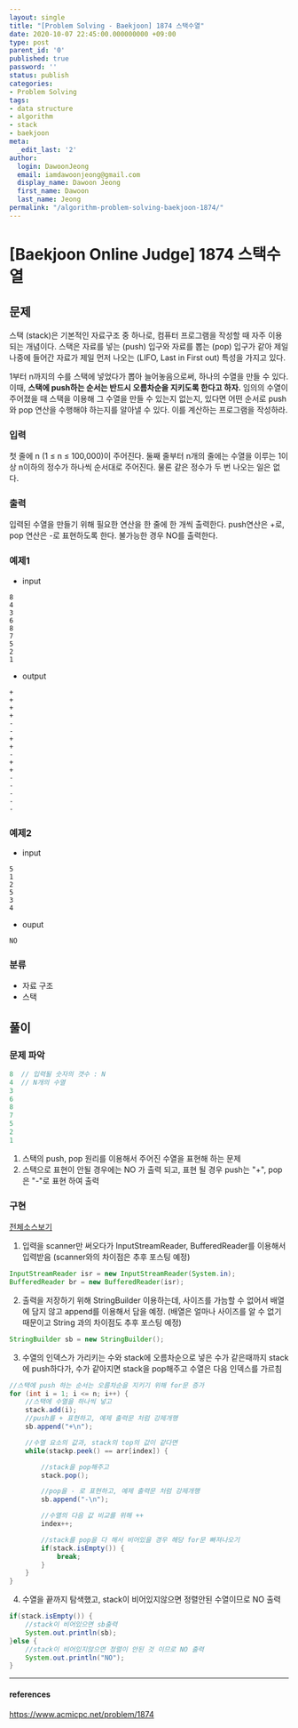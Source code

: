 ```yaml
---
layout: single
title: "[Problem Solving - Baekjoon] 1874 스택수열"
date: 2020-10-07 22:45:00.000000000 +09:00
type: post
parent_id: '0'
published: true
password: ''
status: publish
categories:
- Problem Solving
tags:
- data structure
- algorithm
- stack
- baekjoon
meta:
  _edit_last: '2'
author:
  login: DawoonJeong
  email: iamdawoonjeong@gmail.com
  display_name: Dawoon Jeong
  first_name: Dawoon
  last_name: Jeong
permalink: "/algorithm-problem-solving-baekjoon-1874/"
---
```

# [Baekjoon Online Judge] 1874 스택수열


## 문제
스택 (stack)은 기본적인 자료구조 중 하나로, 컴퓨터 프로그램을 작성할 때 자주 이용되는 개념이다. 스택은 자료를 넣는 (push) 입구와 자료를 뽑는 (pop) 입구가 같아 제일 나중에 들어간 자료가 제일 먼저 나오는 (LIFO, Last in First out) 특성을 가지고 있다.

1부터 n까지의 수를 스택에 넣었다가 뽑아 늘어놓음으로써, 하나의 수열을 만들 수 있다. 이때, **스택에 push하는 순서는 반드시 오름차순을 지키도록 한다고 하자.** 임의의 수열이 주어졌을 때 스택을 이용해 그 수열을 만들 수 있는지 없는지, 있다면 어떤 순서로 push와 pop 연산을 수행해야 하는지를 알아낼 수 있다. 이를 계산하는 프로그램을 작성하라.


### 입력
첫 줄에 n (1 ≤ n ≤ 100,000)이 주어진다. 둘째 줄부터 n개의 줄에는 수열을 이루는 1이상 n이하의 정수가 하나씩 순서대로 주어진다. 물론 같은 정수가 두 번 나오는 일은 없다.


### 출력
입력된 수열을 만들기 위해 필요한 연산을 한 줄에 한 개씩 출력한다. push연산은 +로, pop 연산은 -로 표현하도록 한다. 불가능한 경우 NO를 출력한다.


### 예제1
- input
```
8
4
3
6
8
7
5
2
1
```

- output
```
+
+
+
+
-
-
+
+
-
+
+
-
-
-
-
-
```


### 예제2
- input
```
5
1
2
5
3
4
```

- ouput
```
NO
```


### 분류
- 자료 구조
- 스택


## 풀이

### 문제 파악

```java
8  // 입력될 숫자의 갯수 : N  
4  // N개의 수열
3
6
8
7
5
2
1
```
1. 스택의 push, pop 원리를 이용해서 주어진 수열을 표현해 하는 문제
2. 스택으로 표현이 안될 경우에는 NO 가 출력 되고, 표현 될 경우 push는 "+",  pop은 "-"로 표현 하여 출력


### 구현

[전체소스보기](https://github.com/iamdawoonjeong/java-datastructure-algorithm/blob/master/java-algorithm-problem-solving/src/baekjoon/stackSequence1874/Main.java)

1. 입력을 scanner만 써오다가 InputStreamReader, BufferedReader를 이용해서 입력받음 (scanner와의 차이점은 추후 포스팅 예정)
```java
InputStreamReader isr = new InputStreamReader(System.in);
BufferedReader br = new BufferedReader(isr);
```

2. 출력을 저장하기 위해 StringBuilder 이용하는데, 사이즈를 가늠할 수 없어서 배열에 담지 않고 append를 이용해서 담을 예정.
   (배열은 얼마나 사이즈를 알 수 없기 때문이고 String 과의 차이점도 추후 포스팅 예정)
```java
StringBuilder sb = new StringBuilder();
```

3. 수열의 인덱스가 가리키는 수와 stack에 오름차순으로 넣은 수가 같은때까지 stack에 push하다가, 수가 같아지면 stack을 pop해주고 수열은 다음 인덱스를 가르침
```java
//스택에 push 하는 순서는 오름차순을 지키기 위해 for문 증가
for (int i = 1; i <= n; i++) {   
	//스택에 수열을 하나씩 넣고
    stack.add(i);
    //push를 + 표현하고, 예제 출력문 처럼 강제개행
    sb.append("+\n");

    //수열 요소의 값과, stack의 top의 값이 같다면
    while(stackp.peek() == arr[index]) {

        //stack을 pop해주고
        stack.pop();

        //pop을 - 로 표현하고, 예제 출력문 처럼 강제개행
        sb.append("-\n");

        //수열의 다음 값 비교를 위해 ++
        index++;

        //stack를 pop을 다 해서 비어있을 경우 해당 for문 빠져나오기
        if(stack.isEmpty()) {
            break;
        }
    }
}
```

4. 수열을 끝까지 탐색했고, stack이 비어있지않으면 정렬안된 수열이므로 NO 출력
```java
if(stack.isEmpty()) {
    //stack이 비어있으면 sb출력
    System.out.println(sb);
}else {
    //stack이 비어있지않으면 정렬이 안된 것 이므로 NO 출력
    System.out.println("NO");
}
 ```


---

#### references
<https://www.acmicpc.net/problem/1874>
